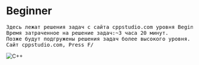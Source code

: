 # Beginner
<pre>
Здесь лежат решения задач с сайта cppstudio.com уровня Beginner.
Время затраченное на решение задач:~3 часа 20 минут.
Позже будут подгружены решения задач более высокого уровня.
Сайт cppstudio.com, Press F/ 
</pre>
![C++](https://img.shields.io/badge/c++-%2300599C.svg?style=for-the-badge&logo=c%2B%2B&logoColor=white)
